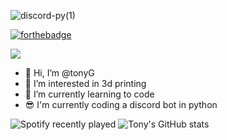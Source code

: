 ![discord-py(1)](https://user-images.githubusercontent.com/83699240/126371663-661068b1-f0ae-4688-9aba-51114633e3f3.png)

[![forthebadge](https://forthebadge.com/images/badges/made-with-python.svg)](https://forthebadge.com)

![](https://komarev.com/ghpvc/?username=tonyG433&style=flat-square)




- 👋 Hi, I’m @tonyG
- 👀 I’m interested in 3d printing
- 🌱 I’m currently learning to code
- 😎 I'm currently coding a discord bot in python 

![Spotify recently played](https://spotify-recently-played-readme.vercel.app/api?user=21mvy7aci3snjdx66yomtsogy)
![Tony's GitHub stats](https://github-readme-stats.vercel.app/api?username=tonyG433&show_icons=true&theme=dark)










<!---
tonyG433/tonyG433 is a ✨ special ✨ repository because its `README.md` (this file) appears on your GitHub profile.
You can click the Preview link to take a look at your changes.
--->
